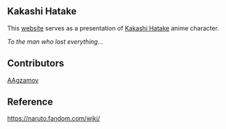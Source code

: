 ## Kakashi Hatake

This [website](https://aagzamov.github.io/KakashiHatake/) serves as a presentation of [Kakashi Hatake](https://naruto.fandom.com/wiki/Kakashi_Hatake) anime character.


*To the man who lost everything...*

## Contributors

[AAgzamov](https://github.com/AAgzamov)


## Reference
https://naruto.fandom.com/wiki/
